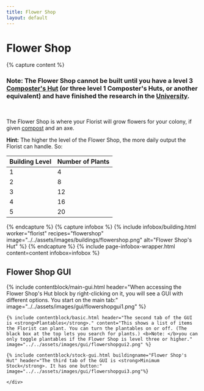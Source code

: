 ```yaml
---
title: Flower Shop
layout: default
---
```

# Flower Shop

{% capture content %}
### Note: The Flower Shop cannot be built until you have a level 3 [Composter's Hut](../../source/buildings/composter) (or three level 1 Composter's Huts, or another equivalent) and have finished the research in the [University](../../source/buildings/university).
<br>

The Flower Shop is where your Florist will grow flowers for your colony, if given [compost](../../source/items/compost) and an axe.

**Hint:** The higher the level of the Flower Shop, the more daily output the Florist can handle. So:

| Building Level | Number of Plants |
| -------------- | ---------------- |
| 1              | 4                |
| 2              | 8                |
| 3              | 12               |
| 4              | 16               |
| 5              | 20               |
{% endcapture %}
{% capture infobox %}
{% include infobox/building.html worker="florist" recipes="flowershop" image="../../assets/images/buildings/flowershop.png" alt="Flower Shop's Hut" %}
{% endcapture %}
{% include page-infobox-wrapper.html content=content infobox=infobox %}

## Flower Shop GUI

<div class="row">
<div class="col">
    {% include contentblock/main-gui.html header="When accessing the Flower Shop's Hut block by right-clicking on it, you will see a GUI with different options. You start on the main tab:" image="../../assets/images/gui/flowershopgui1.png" %}

    {% include contentblock/basic.html header="The second tab of the GUI is <strong>Plantables</strong>." content="This shows a list of items the Florist can plant. You can turn the plantables on or off. (The black box at the top lets you search for plants.) <b>Note: </b>you can only toggle plantables if the Flower Shop is level three or higher." image="../../assets/images/gui/flowershopgui2.png" %}

    {% include contentblock/stock-gui.html buildingname="Flower Shop's Hut" header="The third tab of the GUI is <strong>Minimum Stock</strong>. It has one button:" image="../../assets/images/gui/flowershopgui3.png"%}

    </div>
</div>
